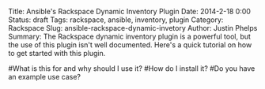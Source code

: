 Title: Ansible's Rackspace Dynamic Inventory Plugin
Date: 2014-2-18 0:00
Status: draft
Tags: rackspace, ansible, inventory, plugin
Category: Rackspace
Slug: ansible-rackspace-dynamic-invetory
Author: Justin Phelps
Summary: The Rackspace dynamic inventory plugin is a powerful tool, but the use of this plugin isn't well documented. Here's a quick tutorial on how to get started with this plugin.

#What is this for and why should I use it?
#How do I install it?
#Do you have an example use case?
